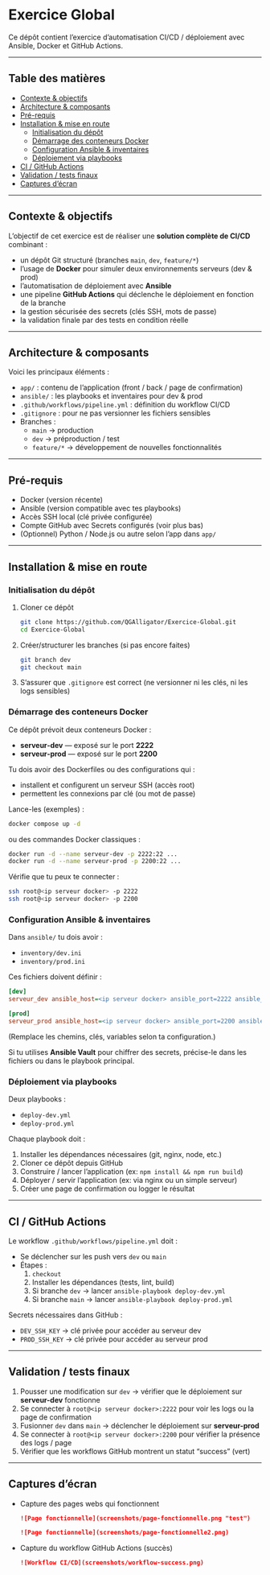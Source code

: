 # Exercice Global

Ce dépôt contient l’exercice d’automatisation CI/CD / déploiement avec Ansible, Docker et GitHub Actions.

---

## Table des matières

- [Contexte & objectifs](#contexte--objectifs)
- [Architecture & composants](#architecture--composants)
- [Pré-requis](#pré-requis)
- [Installation & mise en route](#installation--mise-en-route)
  - [Initialisation du dépôt](#initialisation-du-dépôt)
  - [Démarrage des conteneurs Docker](#démarrage-des-conteneurs-docker)
  - [Configuration Ansible & inventaires](#configuration-ansible--inventaires)
  - [Déploiement via playbooks](#déploiement-via-playbooks)
- [CI / GitHub Actions](#ci--github-actions)
- [Validation / tests finaux](#validation--tests-finaux)
- [Captures d’écran](#captures-décran)

---

## Contexte & objectifs

L’objectif de cet exercice est de réaliser une **solution complète de CI/CD** combinant :

- un dépôt Git structuré (branches `main`, `dev`, `feature/*`)
- l’usage de **Docker** pour simuler deux environnements serveurs (dev & prod)
- l’automatisation de déploiement avec **Ansible**
- une pipeline **GitHub Actions** qui déclenche le déploiement en fonction de la branche
- la gestion sécurisée des secrets (clés SSH, mots de passe)
- la validation finale par des tests en condition réelle

---

## Architecture & composants

Voici les principaux éléments :

- `app/` : contenu de l’application (front / back / page de confirmation)
- `ansible/` : les playbooks et inventaires pour dev & prod
- `.github/workflows/pipeline.yml` : définition du workflow CI/CD
- `.gitignore` : pour ne pas versionner les fichiers sensibles
- Branches :
  - `main` → production
  - `dev` → préproduction / test
  - `feature/*` → développement de nouvelles fonctionnalités

---

## Pré-requis

- Docker (version récente)
- Ansible (version compatible avec tes playbooks)
- Accès SSH local (clé privée configurée)
- Compte GitHub avec Secrets configurés (voir plus bas)
- (Optionnel) Python / Node.js ou autre selon l’app dans `app/`

---

## Installation & mise en route

### Initialisation du dépôt

1. Cloner ce dépôt
   ```bash
   git clone https://github.com/QGAlligator/Exercice-Global.git
   cd Exercice-Global
   ```
2. Créer/structurer les branches (si pas encore faites)
   ```bash
   git branch dev
   git checkout main
   ```
3. S’assurer que `.gitignore` est correct (ne versionner ni les clés, ni les logs sensibles)

### Démarrage des conteneurs Docker

Ce dépôt prévoit deux conteneurs Docker :

- **serveur‑dev** — exposé sur le port **2222**
- **serveur‑prod** — exposé sur le port **2200**

Tu dois avoir des Dockerfiles ou des configurations qui :

- installent et configurent un serveur SSH (accès root)
- permettent les connexions par clé (ou mot de passe)

Lance-les (exemples) :

```bash
docker compose up -d
```

ou des commandes Docker classiques :

```bash
docker run -d --name serveur-dev -p 2222:22 ...
docker run -d --name serveur-prod -p 2200:22 ...
```

Vérifie que tu peux te connecter :

```bash
ssh root@<ip serveur docker> -p 2222
ssh root@<ip serveur docker> -p 2200
```

### Configuration Ansible & inventaires

Dans `ansible/` tu dois avoir :

- `inventory/dev.ini`
- `inventory/prod.ini`

Ces fichiers doivent définir :

```ini
[dev]
serveur_dev ansible_host=<ip serveur docker> ansible_port=2222 ansible_user=root ansible_ssh_private_key_file=~/.ssh/id_dev

[prod]
serveur_prod ansible_host=<ip serveur docker> ansible_port=2200 ansible_user=root ansible_ssh_private_key_file=~/.ssh/id_prod
```

(Remplace les chemins, clés, variables selon ta configuration.)

Si tu utilises **Ansible Vault** pour chiffrer des secrets, précise-le dans les fichiers ou dans le playbook principal.

### Déploiement via playbooks

Deux playbooks :

- `deploy-dev.yml`
- `deploy-prod.yml`

Chaque playbook doit :

1. Installer les dépendances nécessaires (git, nginx, node, etc.)
2. Cloner ce dépôt depuis GitHub
3. Construire / lancer l’application (ex: `npm install && npm run build`)
4. Déployer / servir l’application (ex: via nginx ou un simple serveur)
5. Créer une page de confirmation ou logger le résultat

---

## CI / GitHub Actions

Le workflow `.github/workflows/pipeline.yml` doit :

- Se déclencher sur les push vers `dev` ou `main`
- Étapes :
  1. `checkout`
  2. Installer les dépendances (tests, lint, build)
  3. Si branche `dev` → lancer `ansible-playbook deploy-dev.yml`
  4. Si branche `main` → lancer `ansible-playbook deploy-prod.yml`

Secrets nécessaires dans GitHub :

- `DEV_SSH_KEY` → clé privée pour accéder au serveur dev
- `PROD_SSH_KEY` → clé privée pour accéder au serveur prod

---

## Validation / tests finaux

1. Pousser une modification sur `dev` → vérifier que le déploiement sur **serveur-dev** fonctionne
2. Se connecter à `root@<ip serveur docker>:2222` pour voir les logs ou la page de confirmation
3. Fusionner `dev` dans `main` → déclencher le déploiement sur **serveur-prod**
4. Se connecter à `root@<ip serveur docker>:2200` pour vérifier la présence des logs / page
5. Vérifier que les workflows GitHub montrent un statut “success” (vert)

---

## Captures d’écran

- Capture des pages webs qui fonctionnent

  ```md
  ![Page fonctionnelle](screenshots/page-fonctionnelle.png "test")
  ```

  ```md
  ![Page fonctionnelle](screenshots/page-fonctionnelle2.png)
  ```

- Capture du workflow GitHub Actions (succès)
  ```md
  ![Workflow CI/CD](screenshots/workflow-success.png)
  ```
